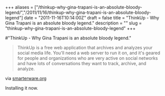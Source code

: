 +++
aliases = ["/thinkup-why-gina-trapani-is-an-absolute-bloody-legend/","/2011/11/16/thinkup-why-gina-trapani-is-an-absolute-bloody-legend"]
date = "2011-11-16T10:14:00Z"
draft = false
title = "ThinkUp - Why Gina Trapani is an absolute bloody legend."
description = ""
slug = "thinkup-why-gina-trapani-is-an-absolute-bloody-legend"
+++

#"ThinkUp - Why Gina Trapani is an absolute bloody legend."


 <p>
<div class="posterous_bookmarklet_entry">
<blockquote class="posterous_medium_quote">ThinkUp is a free web application that archives and analyzes your social media life. You'll need a web server to run it on, and it's geared for people and organizations who are very active on social networks and have lots of conversations they want to track, archive, and analyze.</blockquote>
<div class="posterous_quote_citation">via <a href="http://smarterware.org/8608/thinkup-archives-and-analyzes-your-social-media-life?utm_source=feedburner&amp;utm_medium=feed&amp;utm_campaign=Feed%3A+Smarterware+%28Smarterware%29&amp;utm_content=Google+Reader">smarterware.org</a></div>
<p>Installing it now.</p>
</div>
</p>
 